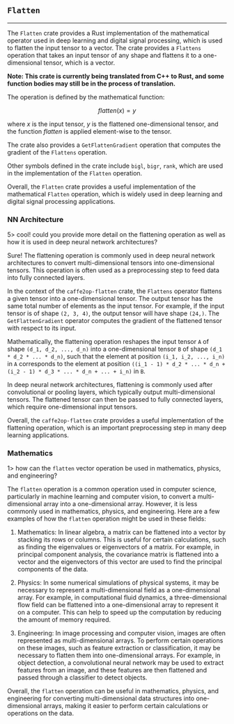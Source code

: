 ## `Flatten`

---

The `Flatten` crate provides a Rust implementation
of the mathematical operator used in deep learning
and digital signal processing, which is used to
flatten the input tensor to a vector. The crate
provides a `Flattens` operation that takes an
input tensor of any shape and flattens it to
a one-dimensional tensor, which is a vector.

**Note: This crate is currently being translated from C++ to Rust, and some function bodies may still be in the process of translation.**

The operation is defined by the mathematical
function:

$$flatten(x) = y$$

where $x$ is the input tensor, $y$ is the
flattened one-dimensional tensor, and the function
$flatten$ is applied element-wise to the tensor.

The crate also provides a `GetFlattenGradient`
operation that computes the gradient of the
`Flattens` operation.

Other symbols defined in the crate include `bigl`,
`bigr`, `rank`, which are used in the
implementation of the `Flatten` operation.

Overall, the `Flatten` crate provides a useful
implementation of the mathematical `Flatten`
operation, which is widely used in deep learning
and digital signal processing applications.

### NN Architecture

5> cool! could you provide more detail on the
flattening operation as well as how it is used in
deep neural network architectures?

Sure! The flattening operation is commonly used in
deep neural network architectures to convert
multi-dimensional tensors into one-dimensional
tensors. This operation is often used as
a preprocessing step to feed data into fully
connected layers.

In the context of the `caffe2op-flatten` crate,
the `Flattens` operator flattens a given tensor
into a one-dimensional tensor. The output tensor
has the same total number of elements as the input
tensor. For example, if the input tensor is of
shape `(2, 3, 4)`, the output tensor will have
shape `(24,)`. The `GetFlattenGradient` operator
computes the gradient of the flattened tensor with
respect to its input.

Mathematically, the flattening operation reshapes 
the input tensor `A` of shape 
`(d_1, d_2, ..., d_n)` 
into a one-dimensional tensor `B` of shape 
`(d_1 * d_2 * ... * d_n)`, 
such that the element at position 
`(i_1, i_2, ..., i_n)` in `A` 
corresponds to the element at position 
`((i_1 - 1) * d_2 * ... * d_n + (i_2 - 1) * d_3 * ... * d_n + ... + i_n)` in `B`.

In deep neural network architectures, flattening
is commonly used after convolutional or pooling
layers, which typically output multi-dimensional
tensors. The flattened tensor can then be passed
to fully connected layers, which require
one-dimensional input tensors.

Overall, the `caffe2op-flatten` crate provides
a useful implementation of the flattening
operation, which is an important preprocessing
step in many deep learning applications.

### Mathematics

1>  how can the `flatten` vector operation be used
in mathematics, physics, and engineering?

The `flatten` operation is a common operation used
in computer science, particularly in machine
learning and computer vision, to convert
a multi-dimensional array into a one-dimensional
array. However, it is less commonly used in
mathematics, physics, and engineering. Here are
a few examples of how the `flatten` operation
might be used in these fields:

1. Mathematics: In linear algebra, a matrix can be
flattened into a vector by stacking its rows or
columns. This is useful for certain calculations,
such as finding the eigenvalues or eigenvectors of
a matrix. For example, in principal component
analysis, the covariance matrix is flattened into
a vector and the eigenvectors of this vector are
used to find the principal components of the data.

2. Physics: In some numerical simulations of
physical systems, it may be necessary to represent
a multi-dimensional field as a one-dimensional
array. For example, in computational fluid
dynamics, a three-dimensional flow field can be
flattened into a one-dimensional array to
represent it on a computer. This can help to speed
up the computation by reducing the amount of
memory required.

3. Engineering: In image processing and computer
vision, images are often represented as
multi-dimensional arrays. To perform certain
operations on these images, such as feature
extraction or classification, it may be necessary
to flatten them into one-dimensional arrays. For
example, in object detection, a convolutional
neural network may be used to extract features
from an image, and these features are then
flattened and passed through a classifier to
detect objects.

Overall, the `flatten` operation can be useful in
mathematics, physics, and engineering for
converting multi-dimensional data structures into
one-dimensional arrays, making it easier to
perform certain calculations or operations on the
data.
